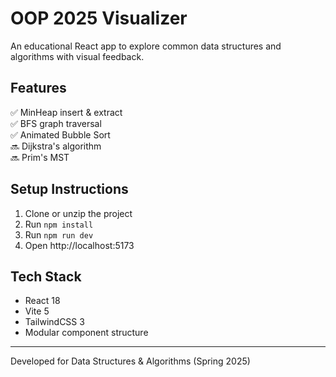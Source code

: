 # OOP 2025 Visualizer

An educational React app to explore common data structures and algorithms with visual feedback.

## Features

✅ MinHeap insert & extract  
✅ BFS graph traversal  
✅ Animated Bubble Sort  
🔜 Dijkstra's algorithm  
🔜 Prim's MST

## Setup Instructions

1. Clone or unzip the project
2. Run `npm install`
3. Run `npm run dev`
4. Open http://localhost:5173

## Tech Stack

- React 18
- Vite 5
- TailwindCSS 3
- Modular component structure

---
Developed for Data Structures & Algorithms (Spring 2025)